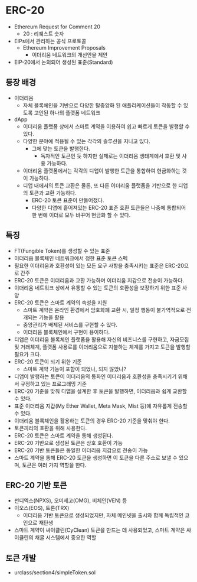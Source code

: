 # ERC-20

* Ethereum Request for Comment 20
  * 20 : 리퀘스트 숫자
* EIPs에서 관리하는 공식 프로토콜
  * Ethereum Improvement Proposals
    * 이더리움 네트워크의 개선안을 제안
* EIP-20에서 논의되어 생성된 표준(Standard)
  
## 등장 배경

* 이더리움
  * 자체 블록체인을 기반으로 다양한 탈중앙화 된 애플리케이션들이 작동할 수 있도록 고안된 하나의 플랫폼 네트워크
* dApp
  * 이더리움 플랫폼 상에서 스마트 계약을 이용하여 쉽고 빠르게 토큰을 발행할 수 있다.
  * 다양한 분야에 적용될 수 있는 각각의 솔루션을 지니고 있다.
    * 그에 맞는 토큰을 발행한다.
      * 독자적인 토큰인 듯 하지만 실제로는 이더리움 생태계에서 호환 및 사용 가능하다.
  * 이더리움 플랫폼에서는 각각의 디앱이 발행한 토큰을 통합하여 현금화하는 것이 가능하다.
  * 디앱 내에서의 토큰 교환은 물론, 또 다른 이더리움 플랫폼을 기반으로 한 디앱의 토큰과 교환 가능하다.
    * ERC-20 토큰 표준이 만들어졌다.
    * 다양한 디앱에 흩어져있는 ERC-20 표준 호환 토큰들은 나중에 통합되어 한 번에 이더로 모두 바꾸어 현금화 할 수 있다.

## 특징

* FT(Fungible Token)를 생성할 수 있는 표준
* 이더리움 블록체인 네트워크에서 정한 표준 토큰 스펙
* 필요한 이더리움과 호환성이 있는 모든 요구 사항을 충족시키는 표준은 ERC-20으로 간주
* ERC-20 토큰은 이더리움과 교환 가능하며 이더리움 지갑으로 전송이 가능하다.
* 이더리움 네트워크 상에서 유통할 수 있는 토큰의 호환성을 보장하기 위한 표준 사양
* ERC-20 토큰은 스마트 계약의 속성을 지원
  * 스마트 계약은 온라인 환경에서 암호화폐 교환 시, 일정 행동이 불가역적으로 전개되는 기능을 활용
  * 중앙관리가 배제된 서비스를 구현할 수 있다.
  * 이더리움 블록체인에서 구현이 용이하다.
* 디앱은 이더리움 블록체인 플랫폼을 활용해 자신의 비즈니스를 구현하고, 자금모집 및 거래체계, 플랫폼 사용료를 이더리움으로 지불하는 체계를 가지고 토큰을 발행할 필요가 크다. 
* ERC-20 토큰이 되기 위한 기준
  * 스마트 계약 기능이 포함이 되었나, 되지 않았나?
* 디앱이 발행하는 토큰이 이더리움의 통화인 이더리움과 호환성을 충족시키기 위해서 규정하고 있는 프로그래밍 기준
* ERC-20 기준을 맞춰 디앱을 설계한 후 토큰을 발행하면, 이더리움과 쉽게 교환할 수 있다.
* 표준 이더리움 지갑(My Ether Wallet, Meta Mask, Mist 등)에 자유롭게 전송할 수 있다.
* 이더리움 블록체인을 활용하는 토큰의 경우 ERC-20 기준을 맞춰야 한다.
* 토큰끼리의 호환을 위해 사용한다.
* ERC-20 토큰은 스마트 계약을 통해 생성된다.
* ERC-20 기반으로 생성된 토큰은 상호 호환이 가능
* ERC-20 기반 토큰들은 동일한 이더리움 지갑으로 전송이 가능
* 스마트 계약을 통해 ERC-20 토큰을 생성하면 이 토큰을 다른 주소로 보낼 수 있으며, 토큰은 여러 가지 역할을 한다.

## ERC-20 기반 토큰

* 펀디엑스(NPXS), 오미세고(OMG), 비체인(VEN) 등
* 이오스(EOS), 트론(TRX)
  * 이더리움 기반 토큰으로 생성되었지만, 자체 메인넷을 출시와 함께 독립적인 코인으로 재탄생
* 스마트 계약이 싸이클린(CyClean) 토큰을 만드는 데 사용되었고, 스마트 계약은 싸이클린의 채굴 시스템에서 중요한 역할

## 토큰 개발

* urclass/section4/simpleToken.sol